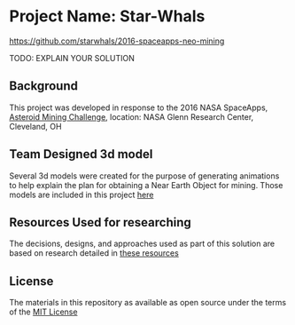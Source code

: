 # Project Name: Star-Whals
https://github.com/starwhals/2016-spaceapps-neo-mining

TODO: EXPLAIN YOUR SOLUTION

## Background
This project was developed in response to the 2016 NASA SpaceApps, [Asteroid Mining Challenge](https://2016.spaceappschallenge.org/challenges/solar-system/asteroid-mining), location: NASA Glenn Research Center, Cleveland, OH

## Team Designed 3d model
Several 3d models were created for the purpose of generating animations to help explain the plan for obtaining a Near Earth Object for mining.  Those models are included in this project [here](MODELS.md)

## Resources Used for researching
The decisions, designs, and approaches used as part of this solution are based on research detailed in [these resources](RESOURCES-USED.md)

## License

The materials in this repository as available as open source under the terms of the [MIT License](license.md)
